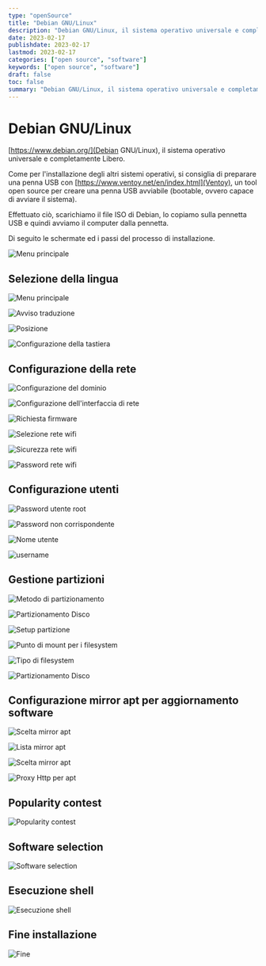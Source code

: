 ```yaml
---
type: "openSource"
title: "Debian GNU/Linux"
description: "Debian GNU/Linux, il sistema operativo universale e completamente Libero"
date: 2023-02-17
publishdate: 2023-02-17
lastmod: 2023-02-17
categories: ["open source", "software"]
keywords: ["open source", "software"]
draft: false
toc: false
summary: "Debian GNU/Linux, il sistema operativo universale e completamente Libero"
---
```


# Debian GNU/Linux

[https://www.debian.org/](Debian GNU/Linux), il sistema operativo universale e completamente Libero.

Come per l'installazione degli altri sistemi operativi, si consiglia di preparare una penna USB con [https://www.ventoy.net/en/index.html](Ventoy), un tool open source per creare una penna USB avviabile (bootable, ovvero capace di avviare il sistema).

Effettuato ciò, scarichiamo il file ISO di Debian, lo copiamo sulla pennetta USB e quindi avviamo il computer dalla pennetta.

Di seguito le schermate ed i passi del processo di installazione.

![Menu principale](/static/openSource/Debian/debian-installer-00-steps.png)

## Selezione della lingua

![Menu principale](/static/openSource/Debian/debian-installer-01-localechooser-languagelist.png)

![Avviso traduzione](/static/openSource/Debian/debian-installer-02-localechooser-languagelist-translation-warn.png)

![Posizione](/static/openSource/Debian/debian-installer-03-localechooser-position.png)

![Configurazione della tastiera](/static/openSource/Debian/debian-installer-04-localechooser-keyboard-config.png)

## Configurazione della rete

![Configurazione del dominio](/static/openSource/Debian/debian-installer-05-netcfg-get-domain.png)

![Configurazione dell'interfaccia di rete](/static/openSource/Debian/debian-installer-06-netcfg-choose-interface.png)

![Richiesta firmware](/static/openSource/Debian/debian-installer-07-netcfg-hw-detect-load-firmware.png)

![Selezione rete wifi](/static/openSource/Debian/debian-installer-08-netcfg-wireless-essids-list.png)

![Sicurezza rete wifi](/static/openSource/Debian/debian-installer-09-netcfg-wireless-security-type.png)

![Password rete wifi](/static/openSource/Debian/debian-installer-10-netcfg-wireless-wpa.png)

## Configurazione utenti

![Password utente root](/static/openSource/Debian/debian-installer-20-root-password.png)

![Password non corrispondente](/static/openSource/Debian/debian-installer-21-root-password-mismatch.png)

![Nome utente](/static/openSource/Debian/debian-installer-22-user-fullname.png)

![username](/static/openSource/Debian/debian-installer-23-user.png)

## Gestione partizioni

![Metodo di partizionamento](/static/openSource/Debian/debian-installer-30-partitioning.png)

![Partizionamento Disco](/static/openSource/Debian/debian-installer-31-partitioning-setup-disk.png)

![Setup partizione](/static/openSource/Debian/debian-installer-32-partitioning-setup.png)

![Punto di mount per i filesystem](/static/openSource/Debian/debian-installer-33-partitioning-filesystems-mountpoint.png)

![Tipo di filesystem](/static/openSource/Debian/debian-installer-34-partitioning-choose-filesystems.png)

![Partizionamento Disco](/static/openSource/Debian/debian-installer-35-partitioning-setup.png)

## Configurazione mirror apt per aggiornamento software

![Scelta mirror apt](/static/openSource/Debian/debian-installer-40-apt-setup-use-mirror.png)

![Lista mirror apt](/static/openSource/Debian/debian-installer-41-apt-mirror-availables.png)

![Scelta mirror apt](/static/openSource/Debian/debian-installer-42-apt-mirror-selection.png)

![Proxy Http per apt](/static/openSource/Debian/debian-installer-43-apt-proxy-http.png)

## Popularity contest

![Popularity contest](/static/openSource/Debian/debian-installer-50-popularity-contest.png)

## Software selection

![Software selection](/static/openSource/Debian/debian-installer-60-software-selection.png)

## Esecuzione shell

![Esecuzione shell](/static/openSource/Debian/debian-installer-70-utils-shell.png)

## Fine installazione

![Fine](/static/openSource/Debian/debian-installer-80-finished-and-reboot.png)
